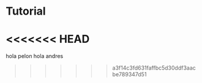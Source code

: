 # Tutorial
<<<<<<< HEAD
=======
hola pelon
hola andres
>>>>>>> a3f14c3fd631faffbc5d30ddf3aacbe789347d51

